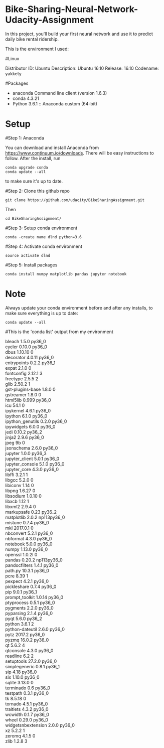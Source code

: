 # Bike-Sharing-Neural-Network-Udacity-Assignment

In this project, you'll build your first neural network and use it to predict daily bike rental ridership.

This is the environment I used:

#Linux

Distributor ID:	Ubuntu
Description:	Ubuntu 16.10
Release:	16.10
Codename:	yakkety

#Packages

* anaconda Command line client (version 1.6.3)
* conda 4.3.21
* Python 3.6.1 :: Anaconda custom (64-bit)

# Setup

#Step 1: Anaconda

You can download and install Anaconda from https://www.continuum.io/downloads. There will be easy instructions to follow. After the install, run 
```
conda upgrade conda
conda update --all
```
to make sure it's up to date.

#Step 2: Clone this github repo
```
git clone https://github.com/udacity/BikeSharingAssignment.git
```
Then 
```
cd BikeSharingAssignment/
```

#Step 3: Setup conda environment
```
conda -create name dlnd python=3.6
```

#Step 4: Activate conda environment
```
source activate dlnd
```

#Step 5: Install packages
```
conda install numpy matplotlib pandas jupyter notebook
```

# Note

Always update your conda environment before and after any installs, to make sure everything is up to date:
```
conda update --all
```

#This is the 'conda list' output from my environment

bleach                    1.5.0                    py36_0  
cycler                    0.10.0                   py36_0  
dbus                      1.10.10                       0  
decorator                 4.0.11                   py36_0  
entrypoints               0.2.2                    py36_1  
expat                     2.1.0                         0  
fontconfig                2.12.1                        3  
freetype                  2.5.5                         2  
glib                      2.50.2                        1  
gst-plugins-base          1.8.0                         0  
gstreamer                 1.8.0                         0  
html5lib                  0.999                    py36_0  
icu                       54.1                          0  
ipykernel                 4.6.1                    py36_0  
ipython                   6.1.0                    py36_0  
ipython_genutils          0.2.0                    py36_0  
ipywidgets                6.0.0                    py36_0  
jedi                      0.10.2                   py36_2  
jinja2                    2.9.6                    py36_0  
jpeg                      9b                            0  
jsonschema                2.6.0                    py36_0  
jupyter                   1.0.0                    py36_3  
jupyter_client            5.0.1                    py36_0  
jupyter_console           5.1.0                    py36_0  
jupyter_core              4.3.0                    py36_0  
libffi                    3.2.1                         1  
libgcc                    5.2.0                         0  
libiconv                  1.14                          0  
libpng                    1.6.27                        0  
libsodium                 1.0.10                        0  
libxcb                    1.12                          1  
libxml2                   2.9.4                         0  
markupsafe                0.23                     py36_2  
matplotlib                2.0.2               np113py36_0  
mistune                   0.7.4                    py36_0  
mkl                       2017.0.1                      0  
nbconvert                 5.2.1                    py36_0  
nbformat                  4.3.0                    py36_0  
notebook                  5.0.0                    py36_0  
numpy                     1.13.0                   py36_0  
openssl                   1.0.2l                        0  
pandas                    0.20.2              np113py36_0  
pandocfilters             1.4.1                    py36_0  
path.py                   10.3.1                   py36_0  
pcre                      8.39                          1  
pexpect                   4.2.1                    py36_0  
pickleshare               0.7.4                    py36_0  
pip                       9.0.1                    py36_1  
prompt_toolkit            1.0.14                   py36_0  
ptyprocess                0.5.1                    py36_0  
pygments                  2.2.0                    py36_0  
pyparsing                 2.1.4                    py36_0  
pyqt                      5.6.0                    py36_2  
python                    3.6.1                         2  
python-dateutil           2.6.0                    py36_0  
pytz                      2017.2                   py36_0  
pyzmq                     16.0.2                   py36_0  
qt                        5.6.2                         4  
qtconsole                 4.3.0                    py36_0  
readline                  6.2                           2  
setuptools                27.2.0                   py36_0  
simplegeneric             0.8.1                    py36_1  
sip                       4.18                     py36_0  
six                       1.10.0                   py36_0  
sqlite                    3.13.0                        0  
terminado                 0.6                      py36_0  
testpath                  0.3.1                    py36_0  
tk                        8.5.18                        0  
tornado                   4.5.1                    py36_0  
traitlets                 4.3.2                    py36_0  
wcwidth                   0.1.7                    py36_0  
wheel                     0.29.0                   py36_0  
widgetsnbextension        2.0.0                    py36_0  
xz                        5.2.2                         1  
zeromq                    4.1.5                         0  
zlib                      1.2.8                         3

